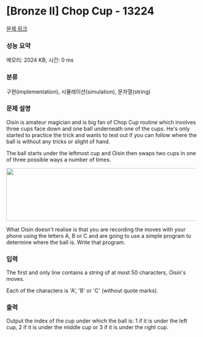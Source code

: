 # [Bronze II] Chop Cup - 13224 

[문제 링크](https://www.acmicpc.net/problem/13224) 

### 성능 요약

메모리: 2024 KB, 시간: 0 ms

### 분류

구현(implementation), 시뮬레이션(simulation), 문자열(string)

### 문제 설명

<p>Oisín is amateur magician and is big fan of Chop Cup routine which involves three cups face down and one ball underneath one of the cups. He's only started to practice the trick and wants to test out if you can follow where the ball is without any tricks or slight of hand. </p>

<p>The ball starts under the leftmost cup and Oisín then swaps two cups in one of three possible ways a number of times.</p>

<p style="text-align: center;"><img alt="" src="https://onlinejudgeimages.s3-ap-northeast-1.amazonaws.com/problem/13224/1.png" style="height:140px; width:509px"></p>

<p>What Oisin doesn't realise is that you are recording the moves with your phone using the letters A, B or C and are going to use a simple program to determine where the ball is. Write that program.</p>

### 입력 

 <p>The first and only line contains a string of at most 50 characters, Oisín's moves.</p>

<p>Each of the characters is 'A', 'B' or 'C' (without quote marks).</p>

### 출력 

 <p>Output the index of the cup under which the ball is: 1 if it is under the left cup, 2 if it is under the middle cup or 3 if it is under the right cup.</p>

